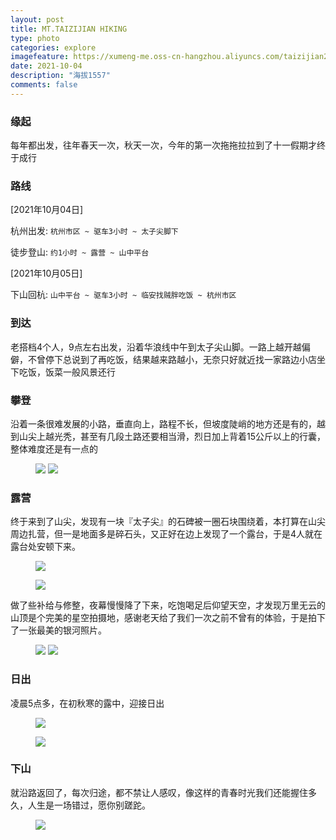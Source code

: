 ```yaml
---
layout: post
title: MT.TAIZIJIAN HIKING
type: photo
categories: explore
imagefeature: https://xumeng-me.oss-cn-hangzhou.aliyuncs.com/taizijian2021/IMG_2583.jpeg
date: 2021-10-04
description: "海拔1557"
comments: false
---
```


### 缘起

每年都出发，往年春天一次，秋天一次，今年的第一次拖拖拉拉到了十一假期才终于成行

### 路线

[2021年10月04日]

杭州出发:  ```杭州市区 ~ 驱车3小时 ~ 太子尖脚下```

徒步登山: ```约1小时 ~ 露营 ~ 山中平台``` 

[2021年10月05日]

下山回杭: ```山中平台 ~ 驱车3小时 ~ 临安找贼胖吃饭 ~ 杭州市区```


### 到达

老搭档4个人，9点左右出发，沿着华浪线中午到太子尖山脚。一路上越开越偏僻，不曾停下总说到了再吃饭，结果越来路越小，无奈只好就近找一家路边小店坐下吃饭，饭菜一般风景还行



### 攀登

沿着一条很难发展的小路，垂直向上，路程不长，但坡度陡峭的地方还是有的，越到山尖上越光秃，甚至有几段土路还要相当滑，烈日加上背着15公斤以上的行囊，整体难度还是有一点的

<figure class="half">
	<a href="https://xumeng-me.oss-cn-hangzhou.aliyuncs.com/taizijian2021/IMG_2583.jpeg"><img src="https://xumeng-me.oss-cn-hangzhou.aliyuncs.com/taizijian2021/IMG_2583.jpeg"></a>
	<a href="https://xumeng-me.oss-cn-hangzhou.aliyuncs.com/taizijian2021/IMG_4547.jpeg"><img src="https://xumeng-me.oss-cn-hangzhou.aliyuncs.com/taizijian2021/IMG_4547.jpeg"></a>
</figure>



### 露营

终于来到了山尖，发现有一块『太子尖』的石碑被一圈石块围绕着，本打算在山尖周边扎营，但一是地面多是碎石头，又正好在边上发现了一个露台，于是4人就在露台处安顿下来。

<figure>
	<a href="https://xumeng-me.oss-cn-hangzhou.aliyuncs.com/taizijian2021/IMG_4516.jpeg"><img src="https://xumeng-me.oss-cn-hangzhou.aliyuncs.com/taizijian2021/IMG_4516.jpeg"></a>
</figure>

<figure>
	<a href="https://xumeng-me.oss-cn-hangzhou.aliyuncs.com/taizijian2021/IMG_4542.jpeg"><img src="https://xumeng-me.oss-cn-hangzhou.aliyuncs.com/taizijian2021/IMG_4542.jpeg"></a>
</figure>

做了些补给与修整，夜幕慢慢降了下来，吃饱喝足后仰望天空，才发现万里无云的山顶是个完美的星空拍摄地，感谢老天给了我们一次之前不曾有的体验，于是拍下了一张最美的银河照片。

<figure class="half">
	<a href="https://xumeng-me.oss-cn-hangzhou.aliyuncs.com/taizijian2021/IMG_4567.jpeg"><img src="https://xumeng-me.oss-cn-hangzhou.aliyuncs.com/taizijian2021/IMG_4567.jpeg"></a>
	<a href="https://xumeng-me.oss-cn-hangzhou.aliyuncs.com/taizijian2021/IMG_4572.jpeg"><img src="https://xumeng-me.oss-cn-hangzhou.aliyuncs.com/taizijian2021/IMG_4572.jpeg"></a>
</figure>


### 日出

凌晨5点多，在初秋寒的露中，迎接日出

<figure>
	<a href="https://xumeng-me.oss-cn-hangzhou.aliyuncs.com/taizijian2021/IMB_4oueqn.GIF"><img src="https://xumeng-me.oss-cn-hangzhou.aliyuncs.com/taizijian2021/IMB_4oueqn.GIF"></a>
</figure>


<figure>
	<a href="https://xumeng-me.oss-cn-hangzhou.aliyuncs.com/taizijian2021/IMG_4574.jpeg"><img src="https://xumeng-me.oss-cn-hangzhou.aliyuncs.com/taizijian2021/IMG_4574.jpeg"></a>
</figure>


### 下山

就沿路返回了，每次归途，都不禁让人感叹，像这样的青春时光我们还能握住多久，人生是一场错过，愿你别蹉跎。

<figure>
	<a href="https://xumeng-me.oss-cn-hangzhou.aliyuncs.com/taizijian2021/IMG_9740.jpeg"><img src="https://xumeng-me.oss-cn-hangzhou.aliyuncs.com/taizijian2021/IMG_9740.jpeg"></a>
</figure>

